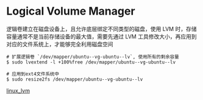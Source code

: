 # Logical Volume Manager

逻辑卷建立在磁盘设备上，且允许底层绑定不同类型的磁盘，使用 LVM 时，存储容量通常不是当前存储设备的最大值，需要先通过 LVM 工具修改大小，再应用到对应的文件系统上，才能够完全利用磁盘空间


```shell
# 扩展逻辑卷 `/dev/mapper/ubuntu--vg-ubuntu--lv`, 使用所有的剩余容量
$ sudo lvextend -l +100%free /dev/mapper/ubuntu--vg-ubuntu--lv

# 应用到ext4文件系统中
$ sudo resize2fs /dev/mapper/ubuntu--vg-ubuntu--lv
```

[linux_lvm](https://linux.cn/article-3218-1.html)